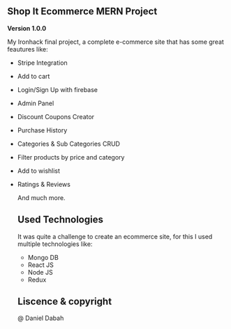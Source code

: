 ## Shop It Ecommerce MERN Project

**Version 1.0.0**

My Ironhack final project, a complete e-commerce site that has some great feautures like: 
- Stripe Integration
- Add to cart
- Login/Sign Up with firebase
- Admin Panel
- Discount Coupons Creator
- Purchase History
- Categories & Sub Categories CRUD
- Filter products by price and category
- Add to wishlist
- Ratings & Reviews
  
  And much more.
  
  ## Used Technologies
  It was quite a challenge to create an ecommerce site, for this I used multiple technologies like: 
  - Mongo DB
  - React JS
  - Node JS
  - Redux
  
  
  ## Liscence & copyright
  
  @ Daniel Dabah
